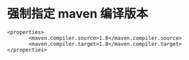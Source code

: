 # 强制指定 maven 编译版本

```text
<properties>
       <maven.compiler.source>1.8</maven.compiler.source>
       <maven.compiler.target>1.8</maven.compiler.target>
</properties>
```

